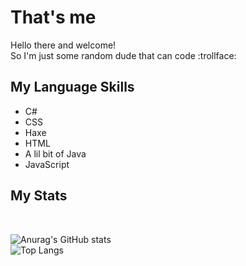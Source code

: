 <h1>That's me</h1>

Hello there and welcome!<br>
So I'm just some random dude that can code :trollface:
<br>

<h2>My Language Skills</h2>
<ul>
  <li>C#</li>
  <li>CSS</li>
  <li>Haxe</li>
  <li>HTML</li>
  <li>A lil bit of Java</li>
  <li>JavaScript</li>
</ul>

<h2>My Stats</h2><br>

![Anurag's GitHub stats](https://github-readme-stats-kf6c.vercel.app/api?username=leon-brother&hide_title=false&hide_rank=false&show_icons=true&include_all_commits=true&count_private=true&disable_animations=false&theme=radical)
<br>
![Top Langs](https://github-readme-stats-kf6c.vercel.app/api/top-langs/?username=leon-brother&theme=radical&langs_count=10)
